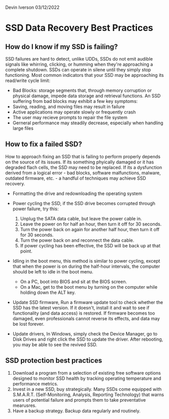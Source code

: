 Devin Iverson
03/12/2022

# SSD Data Recovery Best Practices

## How do I know if my SSD is failing?
SSD failures are hard to detect, unlike UDDs, SSDs do not emit audible signals like whirring, clicking, or humming when they're approaching a complete shutdown. SSDs can operate in silene until they simply stop functioning. 
Most common indicators that your SSD may be approaching its read/write cycle limit:

* Bad Blocks: storage segments that, through memory corruption or physical damage, impede data storage and retrieval functions. 
An SSD suffering from bad blocks may exhibit a few key symptoms:
* Saving, reading, and moving files may result in failure
* Active applications may operate slowly or frequently crash
* The user may recieve prompts to repair the file system
* Gerneral performance may steadily decrease, especially when handling large files

## How to fix a failed SSD?

How to approach fixing an SSD that is failing to perform properly depends on the source of its issues. If its something phyically damaged or it has degraded flach cells, the SSD may need to be replaced. If its a dysfunction derived from a logical error - bad blocks, software malfunctions, malware, outdated firmware, etc. - a handful of techniques may achieve SSD recovery.

* Formatting the drive and redownloading the operating system
* Power cycling the SSD, if the SSD drive becomes corrupted through power failure, try this:
    1. Unplug the SATA data cable, but leave the power cable in.
    2. Leave the power on for half an hour, then turn it off for 30 seconds.
    3. Turn the power back on again for another half hour, then turn it off for 30 seconds.
    4. Turn the power back on and reconnect the data cable. 
    5. If power cycling has been effective, the SSD will be back up at that point.

* Idling in the boot menu, this method is similar to power cycling, except that when the power is on during the half-hour intervals, the computer should be left to idle in the boot menu.
    * On a PC, boot into BIOS and sit at the BIOS screen.
    * On a Mac, get to the boot menu by turning on the computer while holding down the ALT key.

* Update SSD firmware, Run a firmware update tool to check whether the SSD has the latest version. If it doesn't, install it and wait to see if functionality (and data access) is restored. If firmware becomes too damaged, even professionals cannot reverse its effects, and data may be lost forever. 
* Update drivers, In Windows, simply check the Device Manager, go to Disk Drives and right click the SSD to update the driver. After rebooting, you may be able to see the revived SSD.

## SSD protection best practices
1. Download a program from a selection of existing free software options designed to monitor SSD health by tracking operating temperature and performance metrics.
2. Invest in a new SSD, buy strategically. Many SSDs come equipped with S.M.A.R.T. (Self-Monitoring, Analysis, Reporting Technology) that warns users of potential failure and prompts them to take preventative mearusres.
3. Have a backup strategy. Backup data regularly and routinely. 